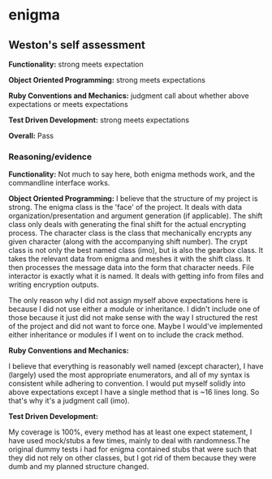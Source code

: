 # enigma


## Weston's self assessment

**Functionality:** strong meets expectation

**Object Oriented Programming:** strong meets expectations

**Ruby Conventions and Mechanics:** judgment call about whether above expectations or meets expectations

**Test Driven Development:** strong meets expectations

**Overall:** Pass

### Reasoning/evidence

**Functionality:**
Not much to say here, both enigma methods work, and the commandline interface works.


**Object Oriented Programming:**
I believe that the structure of my project is strong. The enigma class is the
'face' of the project. It deals with data organization/presentation and argument
generation (if applicable). The shift class only deals with generating the final shift for
the actual encrypting process. The character class is the class that mechanically
encrypts any given character (along with the accompanying shift number). The crypt
class is not only the best named class (imo), but is also the gearbox class. It
takes the relevant data from enigma and meshes it with the shift class. It then
processes the message data into the form that character needs. File interactor
is exactly what it is named. It deals with getting info from files and writing
encryption outputs.

The only reason why I did not assign myself above expectations here is because
I did not use either a module or inheritance. I didn't include one of those because
it just did not make sense with the way I structured the rest of the project and
did not want to force one. Maybe I would've implemented either inheritance or
modules if I went on to include the crack method.

**Ruby Conventions and Mechanics:**

I believe that everything is reasonably well named (except character), I have
(largely) used the most appropriate enumerators, and all of my syntax is consistent
while adhering to convention. I would put myself solidly into above expectations
except I have a single method that is ~16 lines long. So that's why it's a judgment
call (imo).

**Test Driven Development:**

My coverage is 100%, every method has at least one expect statement, I have used
mock/stubs a few times, mainly to deal with randomness.The original dummy tests i
had for enigma contained stubs that were such that they did not rely on other
classes, but I got rid of them because they were dumb and my planned structure
changed.
